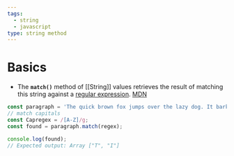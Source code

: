 ```yaml
---
tags:
  - string
  - javascript
type: string method
---
```

# Basics
- The **`match()`** method of [[String]] values retrieves the result of matching this string against a [regular expression](https://developer.mozilla.org/en-US/docs/Web/JavaScript/Guide/Regular_expressions). [MDN](https://developer.mozilla.org/en-US/docs/Web/JavaScript/Reference/Global_Objects/String/match)
```javascript
const paragraph = 'The quick brown fox jumps over the lazy dog. It barked.';
// match capitals
const Capregex = /[A-Z]/g;
const found = paragraph.match(regex);

console.log(found);
// Expected output: Array ["T", "I"]
```
